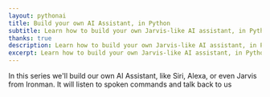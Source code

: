 ```yaml
---
layout: pythonai
title: Build your own AI Assistant, in Python
subtitle: Learn how to build your own Jarvis-like AI assistant, in Python
thanks: true
description: Learn how to build your own Jarvis-like AI assistant, in Python
excerpt: Learn how to build your own Jarvis-like AI assistant, in Python
---
```


In this series we'll build our own AI Assistant, like Siri, Alexa, or even Jarvis from Ironman. It will listen to spoken commands and 
talk back to us